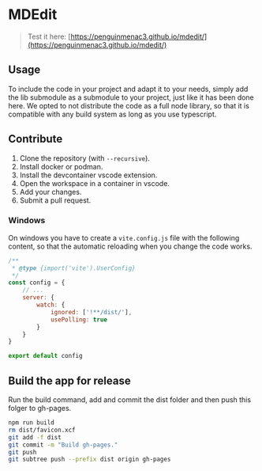 # MDEdit

> Test it here: [https://penguinmenac3.github.io/mdedit/](https://penguinmenac3.github.io/mdedit/)

## Usage

To include the code in your project and adapt it to your needs, simply add the lib submodule as a submodule to your project, just like it has been done here.
We opted to not distribute the code as a full node library, so that it is compatible with any build system as long as you use typescript.

## Contribute

1. Clone the repository (with `--recursive`).
1. Install docker or podman.
2. Install the devcontainer vscode extension.
3. Open the workspace in a container in vscode.
4. Add your changes.
5. Submit a pull request.

### Windows

On windows you have to create a `vite.config.js` file with the following content, so that the automatic reloading when you change the code works.

```js
/**
 * @type {import('vite').UserConfig}
 */
const config = {
    // ...
    server: {
        watch: {
            ignored: ['!**/dist/'],
            usePolling: true
        }
    }
}

export default config
```

## Build the app for release

Run the build command, add and commit the dist folder and then push this folger to gh-pages.
```bash
npm run build
rm dist/favicon.xcf
git add -f dist
git commit -m "Build gh-pages."
git push
git subtree push --prefix dist origin gh-pages
```
